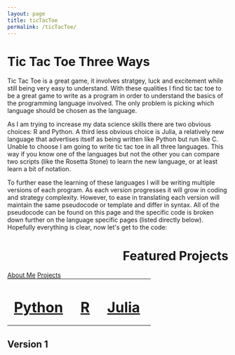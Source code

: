```yaml
---
layout: page
title: ticTacToe
permalink: /ticTacToe/
---
```


# Tic Tac Toe Three Ways

Tic Tac Toe is a great game, it involves stratgey, luck and excitement while still being very easy to understand.  With these qualities I find tic tac toe to be a great game to write as a program in order to understand the basics of the programming language involved.  The only problem is picking which language should be chosen as the language.

As I am trying to increase my data science skills there are two obvious choices: R and Python.  A third less obvious choice is Julia, a relatively new language that advertises itself as being written like Python but run like C.  Unable to choose I am going to write tic tac toe in all three languages.  This way if you know one of the languages but not the other you can compare two scripts (like the Rosetta Stone) to learn the new language, or at least learn a bit of notation.  

To further ease the learning of these languages I will be writing multiple versions of each program.  As each version progresses it will grow in coding and strategy complexity.  However, to ease in translating each version will maintain the same pseudocode or template and differ in syntax.  All of the pseudocode can be found on this page and the specific code is broken down further on the language specific pages (listed directly below).  Hopefully everything is clear, now let's get to the code:

<div style="text-align: right"> <h1> Featured Projects </h1> </div>

<div class="ticTacToe-links">
  <a class="link" href="yahoo.com">About Me</a>
  <a class="link" href="google.com">Projects</a>
</div>


<table style="margin: 0px auto;">
  <tr>
    <td style="padding:0 25px 0 15px;">
      <h1>
	<a href="https://kulmsc.github.io/ticTacToe/python"> Python </a>
      </h1>
    </td>
    <td style="padding:0 25px 0 15px;">
      <h1>
	<a href="https://kulmsc.github.io/ticTacToe/R"> R </a>
      </h1>
    </td>
    <td style="padding:0 25px 0 15px;">
      <h1>
	<a href="https://kulmsc.github.io/ticTacToe/julia"> Julia </a>
      </h1>
    </td>
  </tr>
</table>

## Version 1
